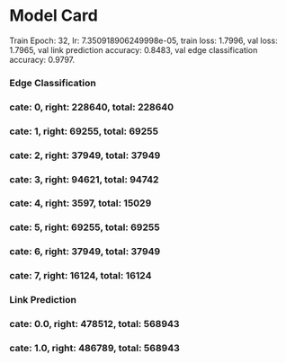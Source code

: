 # Model Card
Train Epoch: 32, lr: 7.350918906249998e-05, train loss: 1.7996, val loss: 1.7965, val link prediction accuracy: 0.8483, val edge classification accuracy: 0.9797.
### Edge Classification
###  cate: 0, right: 228640, total: 228640
###  cate: 1, right: 69255, total: 69255
###  cate: 2, right: 37949, total: 37949
###  cate: 3, right: 94621, total: 94742
###  cate: 4, right: 3597, total: 15029
###  cate: 5, right: 69255, total: 69255
###  cate: 6, right: 37949, total: 37949
###  cate: 7, right: 16124, total: 16124
### Link Prediction
###  cate: 0.0, right: 478512, total: 568943
###  cate: 1.0, right: 486789, total: 568943